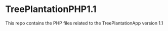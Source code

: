 # TreePlantationPHP1.1
This repo contains the PHP files related to the TreePlantationApp version 1.1
